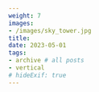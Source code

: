 ```yaml
---
weight: 7
images:
- /images/sky_tower.jpg
title:
date: 2023-05-01
tags:
- archive # all posts
- vertical
# hideExif: true
---
```

